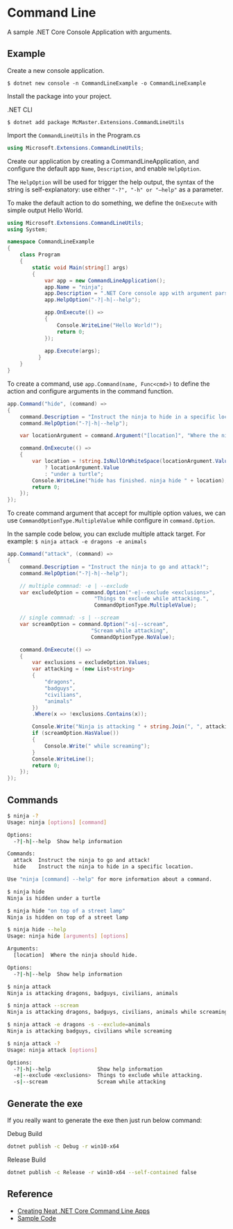 # Command Line

A sample .NET Core Console Application with arguments. 

## Example

Create a new console application.

```
$ dotnet new console -n CommandLineExample -o CommandLineExample
```

Install the package into your project.

.NET CLI
```
$ dotnet add package McMaster.Extensions.CommandLineUtils
```

Import the `CommandLineUtils` in the Program.cs

```cs
using Microsoft.Extensions.CommandLineUtils;
```

Create our application by creating a CommandLineApplication, and configure the default app `Name`, `Description`, and enable `HelpOption`.

The `HelpOption` will be used for trigger the help output, the syntax of the string is self-explanatory: use either `"-?", "-h" or "–help"` as a parameter.

To make the default action to do something, we define the `OnExecute` with simple output Hello World.

```cs
using Microsoft.Extensions.CommandLineUtils;
using System;

namespace CommandLineExample
{
    class Program
    {
        static void Main(string[] args)
        {
            var app = new CommandLineApplication();
            app.Name = "ninja";
            app.Description = ".NET Core console app with argument parsing.";
            app.HelpOption("-?|-h|--help");

            app.OnExecute(() =>
            {
                Console.WriteLine("Hello World!");
                return 0;
            });
            
            app.Execute(args);
          }
    }
}
```

To create a command, use `app.Command(name, Func<cmd>)` to define the action and configure arguments in the command function.

```cs
app.Command("hide", (command) =>
{
    command.Description = "Instruct the ninja to hide in a specific location.";
    command.HelpOption("-?|-h|--help");

    var locationArgument = command.Argument("[location]", "Where the ninja should hide.");

    command.OnExecute(() =>
    {
        var location = !string.IsNullOrWhiteSpace(locationArgument.Value)
            ? locationArgument.Value
            : "under a turtle";
        Console.WriteLine("hide has finished. ninja hide " + location);
        return 0;
    });
});
```

To create command argument that accept for multiple option values, we can use `CommandOptionType.MultipleValue` while configure in `command.Option`.

In the sample code below, you can exclude multiple attack target. For example: `$ ninja attack -e dragons -e animals`

```cs
app.Command("attack", (command) =>
{
    command.Description = "Instruct the ninja to go and attack!";
    command.HelpOption("-?|-h|--help");

    // multiple commnad: -e | --exclude 
    var excludeOption = command.Option("-e|--exclude <exclusions>",
                            "Things to exclude while attacking.",
                            CommandOptionType.MultipleValue);

    // single commnad: -s | --scream 
    var screamOption = command.Option("-s|--scream",
                           "Scream while attacking",
                           CommandOptionType.NoValue);

    command.OnExecute(() =>
    {
        var exclusions = excludeOption.Values;
        var attacking = (new List<string>
        {
            "dragons",
            "badguys",
            "civilians",
            "animals"
        })
        .Where(x => !exclusions.Contains(x));

        Console.Write("Ninja is attacking " + string.Join(", ", attacking));
        if (screamOption.HasValue())
        {
            Console.Write(" while screaming");
        }
        Console.WriteLine();
        return 0;
    });
});
```

## Commands

```bash
$ ninja -?
Usage: ninja [options] [command]

Options:
  -?|-h|--help  Show help information

Commands:
  attack  Instruct the ninja to go and attack!
  hide    Instruct the ninja to hide in a specific location.

Use "ninja [command] --help" for more information about a command.
```

```bash
$ ninja hide
Ninja is hidden under a turtle

$ ninja hide "on top of a street lamp"
Ninja is hidden on top of a street lamp

$ ninja hide --help
Usage: ninja hide [arguments] [options]

Arguments:
  [location]  Where the ninja should hide.

Options:
  -?|-h|--help  Show help information
```

```bash
$ ninja attack
Ninja is attacking dragons, badguys, civilians, animals

$ ninja attack --scream
Ninja is attacking dragons, badguys, civilians, animals while screaming

$ ninja attack -e dragons -s --exclude=animals
Ninja is attacking badguys, civilians while screaming

$ ninja attack -?
Usage: ninja attack [options]

Options:
  -?|-h|--help               Show help information
  -e|--exclude <exclusions>  Things to exclude while attacking.
  -s|--scream                Scream while attacking
```

## Generate the exe

If you really want to generate the exe then just run below command:

Debug Build
```bash
dotnet publish -c Debug -r win10-x64
```

Release Build
```bash
dotnet publish -c Release -r win10-x64 --self-contained false
```

## Reference

- [Creating Neat .NET Core Command Line Apps](https://gist.github.com/iamarcel/8047384bfbe9941e52817cf14a79dc34#orgheadline8)
- [Sample Code](https://github.com/nicholashew/aspnet-samples/tree/master/Console/CommandLineTool)
